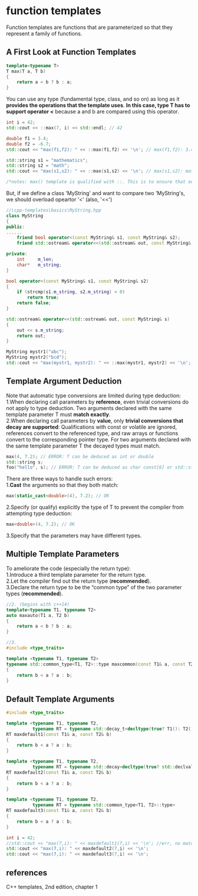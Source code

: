# function templates  

Function templates are functions that are parameterized so that they represent a family of functions.  

## A First Look at Function Templates  

```c++
template<typename T>
T max(T a, T b)
{
    return a < b ? b : a;
}
```

You can use any type (fundamental type, class, and so on) as long as it **provides the operations that the template uses**. **In this case, type T has to support operator <** because a and b are compared using this operator.  

```c++
int i = 42;
std::cout << ::max(7, i) << std::endl; // 42

double f1 = 3.4;
double f2 = -6.7;
std::cout << "max(f1,f2): " << ::max(f1,f2) << '\n'; // max(f1,f2): 3.4

std::string s1 = "mathematics";
std::string s2 = "math";
std::cout << "max(s1,s2): " << ::max(s1,s2) << '\n'; // max(s1,s2): mathematics

/*notes: max() template is qualified with ::. This is to ensure that our max() template is found in the global namespace. There is also a std::max() template in the standard library, which under some circumstances may be called or may lead to ambiguity.*/
```

But, if we define a class 'MyString' and want to compare two 'MyString's, we should overload opeartor '<' (also, '<<')  

```c++
//\cpp-templates\basics\MyString.hpp
class MyString
{
public:
......
    friend bool operator<(const MyString& s1, const MyString& s2);
    friend std::ostream& operator<<(std::ostream& out, const MyString& s);

private:
    int     m_len;
    char*   m_string;
}

bool operator<(const MyString& s1, const MyString& s2)
{
    if (strcmp(s1.m_string, s2.m_string) < 0)
        return true;
    return false;
}

std::ostream& operator<<(std::ostream& out, const MyString& s)
{
    out << s.m_string;
    return out;
}
```

```c++
MyString mystr1("abc");
MyString mystr2("bcd");
std::cout << "max(mystr1, mystr2): " << ::max(mystr1, mystr2) << '\n'; // max(mystr1, mystr2): bcd
```

## Template Argument Deduction  

Note that automatic type conversions are limited during type deduction:  
1.When declaring call parameters by **reference**, even trivial conversions do not apply to type deduction. Two arguments declared with the same template parameter T must **match exactly**.  
2.When declaring call parameters by **value**, only **trivial conversions that decay are supported**: Qualifications with const or volatile are ignored, references convert to the referenced type, and raw arrays or functions convert to the corresponding pointer type. For two arguments declared with the same template parameter T the decayed types must match.

```c++
max(4, 7.2); // ERROR: T can be deduced as int or double
std::string s;
foo("hello", s); // ERROR: T can be deduced as char const[6] or std::string
```

There are three ways to handle such errors:  
1.**Cast** the arguments so that they both match:  

```c++
max(static_cast<double>(4), 7.2); // OK
```

2.Specify (or qualify) explicitly the type of T to prevent the compiler from attempting type deduction:  

```c++
max<double>(4, 7.2); // OK
```

3.Specify that the parameters may have different types.  

## Multiple Template Parameters  

To ameliorate the code (especially the return type):  
1.Introduce a third template parameter for the return type.  
2.Let the compiler find out the return type (**recommended**).  
3.Declare the return type to be the “common type” of the two parameter types (**recommended**).  

```c++
//2. (begins with c++14)
template<typename T1, typename T2>
auto maxauto(T1 a, T2 b)
{
    return a < b ? b : a;
}
```

```c++
//3.
#include <type_traits>

template <typename T1, typename T2>
typename std::common_type<T1, T2>::type maxcommon(const T1& a, const T2& b)
{
    return b < a ? a : b;
}
```

## Default Template Arguments  

```c++
#include <type_traits>

template <typename T1, typename T2,
          typename RT = typename std::decay_t<decltype(true? T1(): T2())>::type>
RT maxdefault1(const T1& a, const T2& b)
{
    return b < a ? a : b;
}

template <typename T1, typename T2,
          typename RT = typename std::decay<decltype(true? std::declval<T1>(): std::declval<T2>())>::type>
RT maxdefault2(const T1& a, const T2& b)
{
    return b < a ? a : b;
}

template <typename T1, typename T2,
          typename RT = typename std::common_type<T1, T2>::type>
RT maxdefault3(const T1& a, const T2& b)
{
    return b < a ? a : b;
}
```

```c++
int i = 42;
//std::cout << "max(7,i): " << maxdefault1(7,i) << '\n'; //err, no matching function for call to 'maxdefault(int, int&)'
std::cout << "max(7,i): " << maxdefault2(7,i) << '\n';
std::cout << "max(7,i): " << maxdefault3(7,i) << '\n';
```

## references  

C++ templates, 2nd edition, chapter 1  
